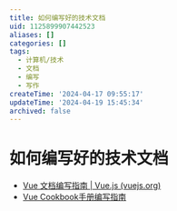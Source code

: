 ```yaml
---
title: 如何编写好的技术文档
uid: 1125899907442523
aliases: []
categories: []
tags:
  - 计算机/技术
  - 文档
  - 编写
  - 写作
createTime: '2024-04-17 09:55:17'
updateTime: '2024-04-19 15:45:34'
archived: false
---
```


# 如何编写好的技术文档

- [Vue 文档编写指南 | Vue.js (vuejs.org)](https://v3.cn.vuejs.org/guide/contributing/writing-guide.html#%E5%8E%9F%E5%88%99)
- [Vue Cookbook手册编写指南](https://v3.cn.vuejs.org/cookbook/)
